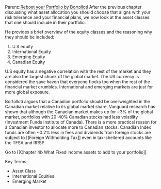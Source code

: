 Parent::[Reboot your Portfolio by Bortolloti](Reboot%20your%20Portfolio%20by%20Bortolloti.md)
After the previous chapter discussing what asset allocation you should choose that aligns with your risk tolerance and your financial plans, we now look at the asset classes that one should include in their portfolio.

He provides a brief overview of the equity classes and the reasoning why they should be included:
1) U.S equity
2) International Equity
3) Emerging Equity
4) Canadian Equity

U.S equity has a negative correlation with the rest of the market and they are also the largest chunk of the global market. The US currency is considered the save haven that everyone flocks too when the rest of the financial market  crumbles. International and emerging markets are just for more global exposure. 

Bortolloti argues that a Canadian portfolio should be overweighted in the Canadian market relative to its global market share. Vanguard research has shown that although the Canadian market makes up for ~3% of the global market, portfolios with 20-40% Canadian stocks had less volatility (Investment Funds Institute of Canada). There is a more practical reason for a Canadian investor to allocate more to Canadian stocks: Canadian Index funds are often ~0.2% less in fees and dividends from foreign stocks are subject to [[Foreign Withholding Tax]] even in tax-sheltered accounts like the TFSA and RRSP.

Go to [[Chapter 4b What Fixed income assets to add to your portfolio]]

Key Terms:
- Asset Class
- International Equities
- Emerging Market

